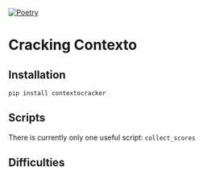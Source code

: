 [![Poetry](https://img.shields.io/endpoint?url=https://python-poetry.org/badge/v0.json)](https://python-poetry.org/)

# Cracking Contexto

## Installation

```
pip install contextocracker
```

## Scripts

There is currently only one useful script: `collect_scores`

## Difficulties
